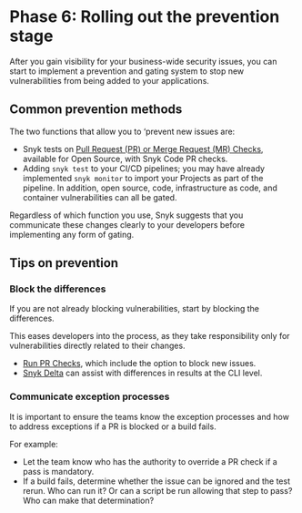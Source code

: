 # Phase 6: Rolling out the prevention stage

After you gain visibility for your business-wide security issues, you can start to implement a prevention and gating system to stop new vulnerabilities from being added to your applications.

## Common prevention methods

The two functions that allow you to ‘prevent new issues are:

* Snyk tests on [Pull Request (PR) or Merge Request (MR) Checks](../../../scan-with-snyk/pull-requests/snyk-pull-or-merge-requests/),  available for Open Source, with Snyk Code PR checks.
* Adding `snyk test` to your CI/CD pipelines; you may have already implemented `snyk monitor` to import your Projects as part of the pipeline. In addition, open source, code, infrastructure as code, and container vulnerabilities can all be gated.

Regardless of which function you use, Snyk suggests that you communicate these changes clearly to your developers before implementing any form of gating.

## Tips on prevention

### Block the differences

If you are not already blocking vulnerabilities, start by blocking the differences.

This eases developers into the process, as they take responsibility only for vulnerabilities directly related to their changes.&#x20;

* [Run PR Checks](../../../scan-with-snyk/pull-requests/pull-request-checks/), which include the option to block new issues.&#x20;
* [Snyk Delta](../../../developer-tools/snyk-cli/scan-and-maintain-projects-using-the-cli/cli-tools/snyk-delta.md) can assist with differences in results at the CLI level.

### Communicate exception processes

It is important to ensure the teams know the exception processes and how to address exceptions if a PR is blocked or a build fails.&#x20;

For example:

* Let the team know who has the authority to override a PR check if a pass is mandatory.
* If a build fails, determine whether the issue can be ignored and the test rerun. Who can run it? Or can a script be run allowing that step to pass? Who can make that determination?

